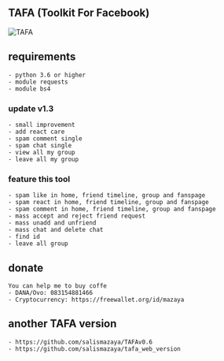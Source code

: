 ## TAFA (Toolkit For Facebook)
![TAFA](https://raw.githubusercontent.com/salismazaya/TAFA/master/tafa.jpg)

## requirements
```
- python 3.6 or higher
- module requests
- module bs4
```
### update v1.3
```
- small improvement
- add react care
- spam comment single
- spam chat single
- view all my group
- leave all my group
```

### feature this tool
```
- spam like in home, friend timeline, group and fanspage
- spam react in home, friend timeline, group and fanspage
- spam comment in home, friend timeline, group and fanspage
- mass accept and reject friend request
- mass unadd and unfriend
- mass chat and delete chat
- find id
- leave all group
```

## donate
```
You can help me to buy coffe
- DANA/Ovo: 083154881466
- Cryptocurrency: https://freewallet.org/id/mazaya
```
## another TAFA version
```
- https://github.com/salismazaya/TAFAv0.6
- https://github.com/salismazaya/tafa_web_version
```
